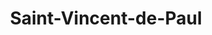 ---
title: Saint-Vincent-de-Paul
url: /saint-vincent-de-paul/
latitude: 43.741
longitude: -1.017
---